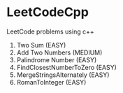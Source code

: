 # LeetCodeCpp
LeetCode problems using c++

1. Two Sum (EASY)
2. Add Two Numbers (MEDIUM)
9. Palindrome Number (EASY)
2239. FindClosestNumberToZero (EASY)
1768. MergeStringsAlternately (EASY)
13. RomanToInteger (EASY)